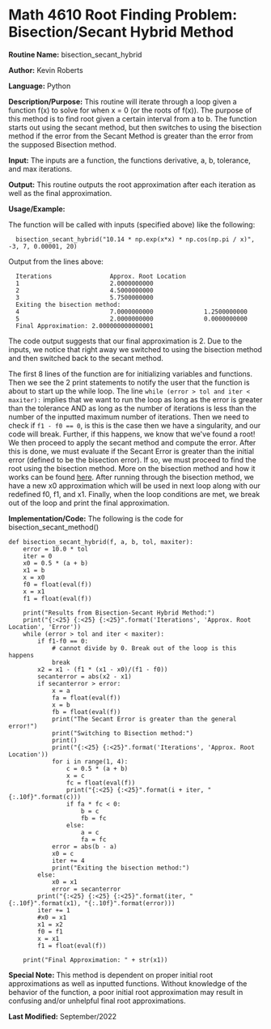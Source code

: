 # Math 4610 Root Finding Problem: Bisection/Secant Hybrid Method

**Routine Name:**           bisection_secant_hybrid

**Author:** Kevin Roberts

**Language:** Python

**Description/Purpose:** This routine will iterate through a loop given a function f(x) to solve for when x = 0 (or the 
roots of f(x)). The purpose of this method is to find root given a certain interval from a to b. The function starts out 
using the secant method, but then switches to using the bisection method if the error from the Secant Method is greater than 
the error from the supposed Bisection method.

**Input:** The inputs are a function, the functions derivative, a, b, tolerance, and max iterations.

**Output:** This routine outputs the root approximation after each iteration as well as the final approximation.

**Usage/Example:**

The function will be called with inputs (specified above) like the following: 

      bisection_secant_hybrid("10.14 * np.exp(x*x) * np.cos(np.pi / x)", -3, 7, 0.00001, 20)

Output from the lines above:

      Iterations                Approx. Root Location    
      1                         2.0000000000             
      2                         4.5000000000             
      3                         5.7500000000             
      Exiting the bisection method:
      4                         7.0000000000              1.2500000000             
      5                         2.0000000000              0.0000000000             
      Final Approximation: 2.000000000000001

The code output suggests that our final approximation is 2. Due to the inputs, we notice that right away we switched to 
using the bisection method and then switched back to the secant method.

The first 8 lines of the function are for initializing variables and functions. Then we see the 2 print statements to notify
the user that the function is about to start up the while loop. The line ``while (error > tol and iter < maxiter):`` implies that we want to run the loop as long as the error is 
greater than the tolerance AND as long as the number of iterations is less than the number of the inputted maximum number 
of iterations. Then we need to check if ``f1 - f0 == 0``, is this is the case then we have a singularity, and our code will break. 
Further, if this happens, we know that we've found a root! We then proceed to apply the secant method and compute the error.
After this is done, we must evaluate if the Secant Error is greater than the initial error (defined to be the bisection error).
If so, we must proceed to find the root using the bisection method. More on the bisection method and how it works can be 
found [here](https://github.com/Kevin-Jay-Roberts21/math4610/blob/master/software_manual_templates/bisection_method.md). After running through the bisection method, we have a new x0 approximation which will be used in 
next loop along with our redefined f0, f1, and x1. Finally, when the loop conditions are met, we break out of the loop and print
the final approximation.

**Implementation/Code:** The following is the code for bisection_secant_method()

    def bisection_secant_hybrid(f, a, b, tol, maxiter):
        error = 10.0 * tol
        iter = 0
        x0 = 0.5 * (a + b)
        x1 = b
        x = x0
        f0 = float(eval(f))
        x = x1
        f1 = float(eval(f))
        
        print("Results from Bisection-Secant Hybrid Method:")
        print("{:<25} {:<25} {:<25}".format('Iterations', 'Approx. Root Location', 'Error'))
        while (error > tol and iter < maxiter):
            if f1-f0 == 0:
                # cannot divide by 0. Break out of the loop is this happens
                break
            x2 = x1 - (f1 * (x1 - x0)/(f1 - f0))
            secanterror = abs(x2 - x1)
            if secanterror > error:
                x = a
                fa = float(eval(f))
                x = b
                fb = float(eval(f))
                print("The Secant Error is greater than the general error!")
                print("Switching to Bisection method:")
                print()
                print("{:<25} {:<25}".format('Iterations', 'Approx. Root Location'))
                for i in range(1, 4):
                    c = 0.5 * (a + b)
                    x = c
                    fc = float(eval(f))
                    print("{:<25} {:<25}".format(i + iter, "{:.10f}".format(c)))
                    if fa * fc < 0:
                        b = c
                        fb = fc
                    else:
                        a = c
                        fa = fc
                error = abs(b - a)
                x0 = c
                iter += 4
                print("Exiting the bisection method:")
            else:
                x0 = x1
                error = secanterror
            print("{:<25} {:<25} {:<25}".format(iter, "{:.10f}".format(x1), "{:.10f}".format(error)))
            iter += 1
            #x0 = x1
            x1 = x2
            f0 = f1
            x = x1
            f1 = float(eval(f))
    
        print("Final Approximation: " + str(x1))

**Special Note:** This method is dependent on proper initial root approximations as well as inputted functions. Without 
knowledge of the behavior of the function, a poor initial root approximation may result in confusing and/or unhelpful final
root approximations.

**Last Modified:** September/2022